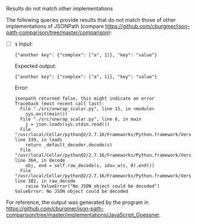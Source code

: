 Results do not match other implementations

The following queries provide results that do not match those of other implementations of JSONPath
(compare https://github.com/cburgmer/json-path-comparison/tree/master/comparison):

- [ ] `$`
  Input:
  ```
  {"another key": {"complex": ["a", 1]}, "key": "value"}
  ```
  Expected output:
  ```
  {"another key": {"complex": ["a", 1]}, "key": "value"}
  ```
  Error:
  ```
  jsonpath returned false, this might indicate an error
  Traceback (most recent call last):
    File "./src/unwrap_scalar.py", line 15, in <module>
      sys.exit(main())
    File "./src/unwrap_scalar.py", line 6, in main
      j = json.loads(sys.stdin.read())
    File "/usr/local/Cellar/python@2/2.7.16/Frameworks/Python.framework/Versions/2.7/lib/python2.7/json/__init__.py", line 339, in loads
      return _default_decoder.decode(s)
    File "/usr/local/Cellar/python@2/2.7.16/Frameworks/Python.framework/Versions/2.7/lib/python2.7/json/decoder.py", line 364, in decode
      obj, end = self.raw_decode(s, idx=_w(s, 0).end())
    File "/usr/local/Cellar/python@2/2.7.16/Frameworks/Python.framework/Versions/2.7/lib/python2.7/json/decoder.py", line 382, in raw_decode
      raise ValueError("No JSON object could be decoded")
  ValueError: No JSON object could be decoded
  ```


For reference, the output was generated by the program in https://github.com/cburgmer/json-path-comparison/tree/master/implementations/JavaScript_Goessner.
